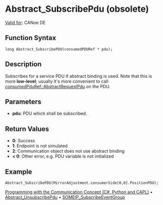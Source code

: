 # Abstract_SubscribePdu (obsolete)

[Valid for](../../../Shared/FeatureAvailability.md):  CANoe DE

## Function Syntax

```
long Abstract_SubscribePDU(consumedPDURef * pdu);
```

## Description

Subscribes for a service PDU if abstract binding is used. Note that this is more **low-level**; usually it's more convenient to call [consumedPduRef::AbstractRequestPdu](../Methods/CAPLfunctionConsumedPduRefAbstractRequestPdu.md) on the PDU.

## Parameters

- **pdu**: PDU which shall be subscribed.

## Return Values

- **0**: Success
- **1**: Endpoint is not simulated
- **2**: Communication object does not use abstract binding
- **< 0**: Other error, e.g. PDU variable is not initialized

## Example

```
Abstract_SubscribePDU(MirrorAdjustment.consumerSide[0,0].PositionPDU);
```

[Programming with the Communication Concept (C#, Python and CAPL)](../../../CANoeCANalyzer/CommunicationConcept/Programming/CCP.md) • [Abstract_UnsubscribePdu](CAPLfunctionAbstractUnsubscribePdu.md) • [SOMEIP_SubscribeEventGroup](CAPLfunctionSOMEIPSubscribeEventGroup.md)
